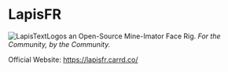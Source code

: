 # LapisFR
![LapisTextLogos](https://user-images.githubusercontent.com/23328833/180604590-5e0e7e43-9afa-495a-9f05-426158339102.png)
an Open-Source Mine-Imator Face Rig.
*For the Community, by the Community.*

Official Website: https://lapisfr.carrd.co/
